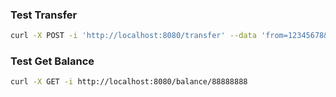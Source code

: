 ### Test Transfer

```bash
curl -X POST -i 'http://localhost:8080/transfer' --data 'from=12345678&to=8888888a&amount=1'
```

### Test Get Balance

```bash
curl -X GET -i http://localhost:8080/balance/88888888
```
